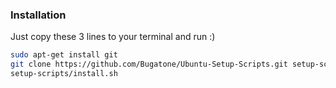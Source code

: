 ### Installation
Just copy these 3 lines to your terminal and run :)
```bash
sudo apt-get install git
git clone https://github.com/Bugatone/Ubuntu-Setup-Scripts.git setup-scripts
setup-scripts/install.sh
```
